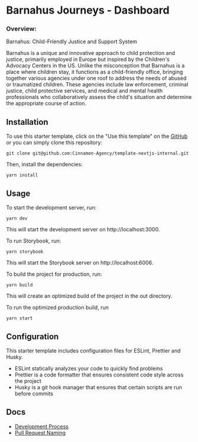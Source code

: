 # Barnahus Journeys - Dashboard

### Overview:
Barnahus: Child-Friendly Justice and Support System

Barnahus is a unique and innovative approach to child protection and justice, primarily employed in Europe but inspired by the Children's Advocacy Centers in the US. Unlike the misconception that Barnahus is a place where children stay, it functions as a child-friendly office, bringing together various agencies under one roof to address the needs of abused or traumatized children. These agencies include law enforcement, criminal justice, child protective services, and medical and mental health professionals who collaboratively assess the child's situation and determine the appropriate course of action.



## Installation

To use this starter template, click on the "Use this template" on the [GitHub](https://github.com/Cinnamon-Agency/template-nextjs-internal) or you can simply clone this repository:

```
git clone git@github.com:Cinnamon-Agency/template-nextjs-internal.git
```

Then, install the dependencies:

```
yarn install
```

## Usage

To start the development server, run:

```
yarn dev
```

This will start the development server on http://localhost:3000.

To run Storybook, run:

```
yarn storybook
```

This will start the Storybook server on http://localhost:6006.

To build the project for production, run:

```
yarn build
```

This will create an optimized build of the project in the out directory.

To run the optimized production build, run

```
yarn start
```

## Configuration

This starter template includes configuration files for ESLint, Prettier and Husky.

- ESLint statically analyzes your code to quickly find problems
- Prettier is a code formatter that ensures consistent code style across the project
- Husky is a git hook manager that ensures that certain scripts are run before commits

## Docs

- [Development Process](./docs/development_process.md)
- [Pull Request Naming](./docs/pull_request_naming.md)
